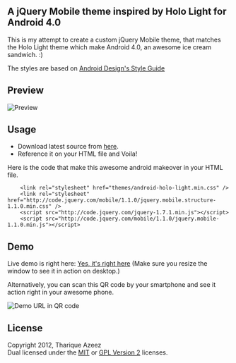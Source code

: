 A jQuery Mobile theme inspired by Holo Light for Android 4.0
-------------------------------------------------------------

This is my attempt to create a custom jQuery Mobile theme, that matches the Holo Light theme which make Android 4.0, an awesome ice cream sandwich. :) 

The styles are based on [Android Design's Style Guide][android]

Preview
-----------
![Preview](https://github.com/enathu/jqmobile-android-holo-light-theme/raw/master/preview-holo-light.png "Preview")

Usage
-----------
* Download latest source from [here][dl]. 
* Reference it on your HTML file and Voila!

Here is the code that make this awesome android makeover in your HTML file.

		<link rel="stylesheet" href="themes/android-holo-light.min.css" />
		<link rel="stylesheet" href="http://code.jquery.com/mobile/1.1.0/jquery.mobile.structure-1.1.0.min.css" />
		<script src="http://code.jquery.com/jquery-1.7.1.min.js"></script>
		<script src="http://code.jquery.com/mobile/1.1.0/jquery.mobile-1.1.0.min.js"></script>

Demo
-----

Live demo is right here: [Yes, it's right here][demo]
(Make sure you resize the window to see it in action on desktop.)

Alternatively, you can scan this QR code by your smartphone and see it action right in your awesome phone.

![Demo URL in QR code](https://github.com/enathu/jqmobile-android-holo-light-theme/raw/master/qrcode.png "Demo URL in QR code")


License
-------

Copyright 2012, Tharique Azeez  
Dual licensed under the [MIT][mit] or [GPL Version 2][gpl2]
licenses.

[android]: http://developer.android.com/design/style/index.html
[dl]: https://github.com/downloads/enathu/jqmobile-android-holo-light-theme/jqmobile-holo-light-theme-android-0.1.7.zip
[demo]: http://files.niram.org/holo-light/index.html
[mit]: http://opensource.org/licenses/mit-license.php
[gpl2]: http://opensource.org/licenses/gpl-2.0.php
